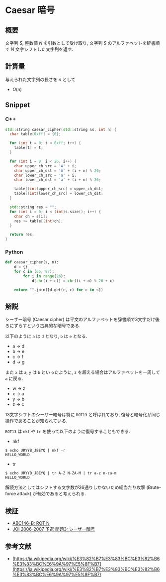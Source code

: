 # Caesar 暗号

## 概要

文字列 $S$, 整数値 $N$ を引数として受け取り, 文字列 $S$ のアルファベットを辞書順で $N$ 文字シフトした文字列を返す.

## 計算量

与えられた文字列の長さを $n$ として

* $O(n)$

## Snippet

### C++

```cpp
std::string caesar_cipher(std::string &s, int n) {
  char table[0xff] = {0};

  for (int t = 0; t < 0xff; t++) {
    table[t] = t;
  }

  for (int i = 0; i < 26; i++) {
    char upper_ch_src = 'A' + i;
    char upper_ch_dst = 'A' + (i + n) % 26;
    char lower_ch_src = 'a' + i;
    char lower_ch_dst = 'a' + (i + n) % 26;

    table[(int)upper_ch_src] = upper_ch_dst;
    table[(int)lower_ch_src] = lower_ch_dst;
  }

  std::string res = "";
  for (int i = 0; i < (int)s.size(); i++) {
    char ch = s[i];
    res += table[(int)ch];
  }

  return res;
}
```

### Python

```python
def caesar_cipher(s, n):
    d = {}
    for c in (65, 97):
        for i in range(26):
            d[chr(i + c)] = chr((i + n) % 26 + c)

    return "".join([d.get(c, c) for c in s])
```

## 解説

シーザー暗号 (Caesar cipher) は平文のアルファベットを辞書順で3文字だけ後ろにずらすという古典的な暗号である.

以下のように `a` は `d` となり, `b` は `e` となる.

* a -> d
* b -> e
* c -> f
* d -> g

また `x` は `a`, `y` は `b` といったように, `z` を超える場合はアルファベットを一周して `a` に戻る.

* w -> z
* x -> a
* y -> b
* z -> c

13文字シフトのシーザー暗号は特に `ROT13` と呼ばれており, 復号と暗号化が同じ操作であることが知られている.

`ROT13` は `nkf` や `tr` を使って以下のように復号することもできる.

* nkf

```
$ echo URYYB_JBEYQ | nkf -r
HELLO_WORLD
```

* tr

```
$ echo URYYB_JBEYQ | tr A-Z N-ZA-M | tr a-z n-za-m
HELLO_WORLD
```

解読方法としてはシフトする文字数が26通りしかないため総当たり攻撃 (Brute-force attack) が有効であると考えられる.

## 検証

* [ABC146-B: ROT N](../solution/ABC146-B.html)
* [JOI 2006-2007 予選 問題3: シーザー暗号](../solution/JOI2007yo-C.html)

## 参考文献

* [https://ja.wikipedia.org/wiki/%E3%82%B7%E3%83%BC%E3%82%B6%E3%83%BC%E6%9A%97%E5%8F%B7](https://ja.wikipedia.org/wiki/%E3%82%B7%E3%83%BC%E3%82%B6%E3%83%BC%E6%9A%97%E5%8F%B7)

